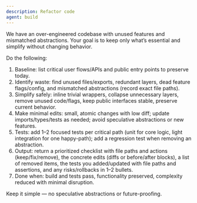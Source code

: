 ```yaml
---
description: Refactor code
agent: build
---
```


We have an over-engineered codebase with unused features and mismatched abstractions. Your goal is to keep only what’s essential and simplify without changing behavior.

Do the following:

1. Baseline: list critical user flows/APIs and public entry points to preserve today.
2. Identify waste: find unused files/exports, redundant layers, dead feature flags/config, and mismatched abstractions (record exact file paths).
3. Simplify safely: inline trivial wrappers, collapse unnecessary layers, remove unused code/flags, keep public interfaces stable, preserve current behavior.
4. Make minimal edits: small, atomic changes with low diff; update imports/types/tests as needed; avoid speculative abstractions or new features.
5. Tests: add 1–2 focused tests per critical path (unit for core logic, light integration for one happy-path); add a regression test when removing an abstraction.
6. Output: return a prioritized checklist with file paths and actions (keep/fix/remove), the concrete edits (diffs or before/after blocks), a list of removed items, the tests you added/updated with file paths and assertions, and any risks/rollbacks in 1–2 bullets.
7. Done when: build and tests pass, functionality preserved, complexity reduced with minimal disruption.

Keep it simple — no speculative abstractions or future-proofing.
